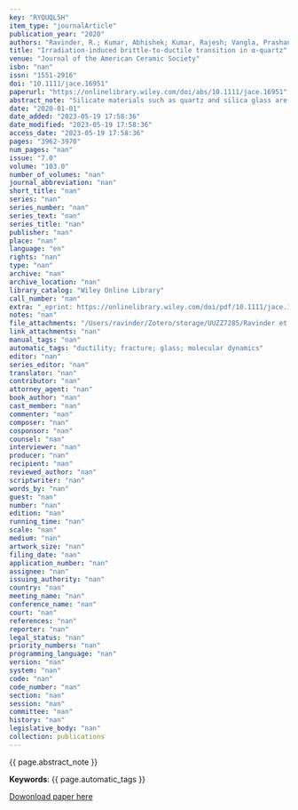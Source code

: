 ```yaml
---
key: "RYQUQL5H"
item_type: "journalArticle"
publication_year: "2020"
authors: "Ravinder, R.; Kumar, Abhishek; Kumar, Rajesh; Vangla, Prashanth; Krishnan, N. M. Anoop"
title: "Irradiation-induced brittle-to-ductile transition in α-quartz"
venue: "Journal of the American Ceramic Society"
isbn: "nan"
issn: "1551-2916"
doi: "10.1111/jace.16951"
paperurl: "https://onlinelibrary.wiley.com/doi/abs/10.1111/jace.16951"
abstract_note: "Silicate materials such as quartz and silica glass are inherently brittle in nature. Here, using atomistic simulations, we demonstrate that the quartz crystal exhibits a brittle-to-ductile transition when irradiated. We show that the nanoscale plasticity observed in the irradiated structure is reminiscent of metal-like plasticity, which is neither observed in the isochemical crystalline or glassy structure. Invoking an energy landscape approach, we demonstrate that the local atomic self-organization facilitated by the shallow energy landscape is at the origin of this plastic behavior. Overall, the results suggest that the irradiation could be a methodology to induce a ductile transition in materials that are otherwise brittle."
date: "2020-01-01"
date_added: "2023-05-19 17:58:36"
date_modified: "2023-05-19 17:58:36"
access_date: "2023-05-19 17:58:36"
pages: "3962-3970"
num_pages: "nan"
issue: "7.0"
volume: "103.0"
number_of_volumes: "nan"
journal_abbreviation: "nan"
short_title: "nan"
series: "nan"
series_number: "nan"
series_text: "nan"
series_title: "nan"
publisher: "nan"
place: "nan"
language: "en"
rights: "nan"
type: "nan"
archive: "nan"
archive_location: "nan"
library_catalog: "Wiley Online Library"
call_number: "nan"
extra: "_eprint: https://onlinelibrary.wiley.com/doi/pdf/10.1111/jace.16951"
notes: "nan"
file_attachments: "/Users/ravinder/Zotero/storage/UUZZ7285/Ravinder et al. - 2020 - Irradiation-induced brittle-to-ductile transition .pdf"
link_attachments: "nan"
manual_tags: "nan"
automatic_tags: "ductility; fracture; glass; molecular dynamics"
editor: "nan"
series_editor: "nan"
translator: "nan"
contributor: "nan"
attorney_agent: "nan"
book_author: "nan"
cast_member: "nan"
commenter: "nan"
composer: "nan"
cosponsor: "nan"
counsel: "nan"
interviewer: "nan"
producer: "nan"
recipient: "nan"
reviewed_author: "nan"
scriptwriter: "nan"
words_by: "nan"
guest: "nan"
number: "nan"
edition: "nan"
running_time: "nan"
scale: "nan"
medium: "nan"
artwork_size: "nan"
filing_date: "nan"
application_number: "nan"
assignee: "nan"
issuing_authority: "nan"
country: "nan"
meeting_name: "nan"
conference_name: "nan"
court: "nan"
references: "nan"
reporter: "nan"
legal_status: "nan"
priority_numbers: "nan"
programming_language: "nan"
version: "nan"
system: "nan"
code: "nan"
code_number: "nan"
section: "nan"
session: "nan"
committee: "nan"
history: "nan"
legislative_body: "nan"
collection: publications
---
```




<!--  -->

{{ page.abstract_note }}

__Keywords__: {{ page.automatic_tags }}

[Dowonload paper here](https://onlinelibrary.wiley.com/doi/abs/10.1111/jace.16951)

